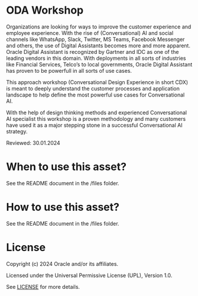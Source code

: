 # ODA Workshop
 
Organizations are looking for ways to improve the customer
experience and employee experience. With the rise of
(Conversational) AI and social channels like WhatsApp, Slack,
Twitter, MS Teams, Facebook Messenger and others, the use of
Digital Assistants becomes more and more apparent.
Oracle Digital Assistant is recognized by Gartner and IDC as
one of the leading vendors in this domain. With deployments
in all sorts of industries like Financial Services, Telco’s to local
governments, Oracle Digital Assistant has proven to be
powerfull in all sorts of use cases.

This approach workshop (Conversational Design Experience in
short CDX) is meant to deeply understand the customer
processes and application landscape to help define the most
powerful use cases for Conversational AI.

With the help of design thinking methods and experienced
Conversational AI specialist this workshop is a proven
methodology and many customers have used it as a major
stepping stone in a successful Conversational AI strategy.

Reviewed: 30.01.2024
 
# When to use this asset?
 
See the README document in the /files folder.
 
# How to use this asset?
 
See the README document in the /files folder.
 
# License
 
Copyright (c) 2024 Oracle and/or its affiliates.
 
Licensed under the Universal Permissive License (UPL), Version 1.0.
 
See [LICENSE](https://github.com/oracle-devrel/technology-engineering/blob/main/LICENSE) for more details.
